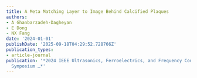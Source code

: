 ```yaml
---
title: A Meta Matching Layer to Image Behind Calcified Plaques
authors:
- A Ghanbarzadeh-Dagheyan
- E Dong
- NX Fang
date: '2024-01-01'
publishDate: '2025-09-18T04:29:52.728766Z'
publication_types:
- article-journal
publication: '*2024 IEEE Ultrasonics, Ferroelectrics, and Frequency Control Joint
  Symposium …*'
---
```

